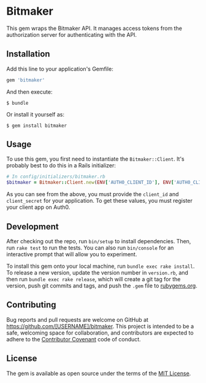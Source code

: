 # Bitmaker

This gem wraps the Bitmaker API. It manages access tokens from the authorization server for authenticating with the API.

## Installation

Add this line to your application's Gemfile:

```ruby
gem 'bitmaker'
```

And then execute:

    $ bundle

Or install it yourself as:

    $ gem install bitmaker

## Usage

To use this gem, you first need to instantiate the `Bitmaker::Client`. It's probably best to do this in a Rails initializer:

```ruby
# In config/initializers/bitmaker.rb
$bitmaker = Bitmaker::Client.new(ENV['AUTH0_CLIENT_ID'], ENV['AUTH0_CLIENT_SECRET'])
```
As you can see from the above, you must provide the `client_id` and `client_secret` for your application. To get these values, you must register your client app on Auth0.

## Development

After checking out the repo, run `bin/setup` to install dependencies. Then, run `rake test` to run the tests. You can also run `bin/console` for an interactive prompt that will allow you to experiment.

To install this gem onto your local machine, run `bundle exec rake install`. To release a new version, update the version number in `version.rb`, and then run `bundle exec rake release`, which will create a git tag for the version, push git commits and tags, and push the `.gem` file to [rubygems.org](https://rubygems.org).

## Contributing

Bug reports and pull requests are welcome on GitHub at https://github.com/[USERNAME]/bitmaker. This project is intended to be a safe, welcoming space for collaboration, and contributors are expected to adhere to the [Contributor Covenant](http://contributor-covenant.org) code of conduct.


## License

The gem is available as open source under the terms of the [MIT License](http://opensource.org/licenses/MIT).
